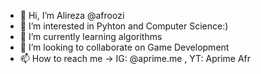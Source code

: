 - 👋 Hi, I’m Alireza @afroozi
- 👀 I’m interested in Pyhton and Computer Science:)
- 🌱 I’m currently learning algorithms
- 💞️ I’m looking to collaborate on Game Development
- 📫 How to reach me ->   IG: @aprime.me ,   YT:  Aprime Afr

<!---
afroozi/afroozi is a ✨ special ✨ repository because its `README.md` (this file) appears on your GitHub profile.
You can click the Preview link to take a look at your changes.
--->
